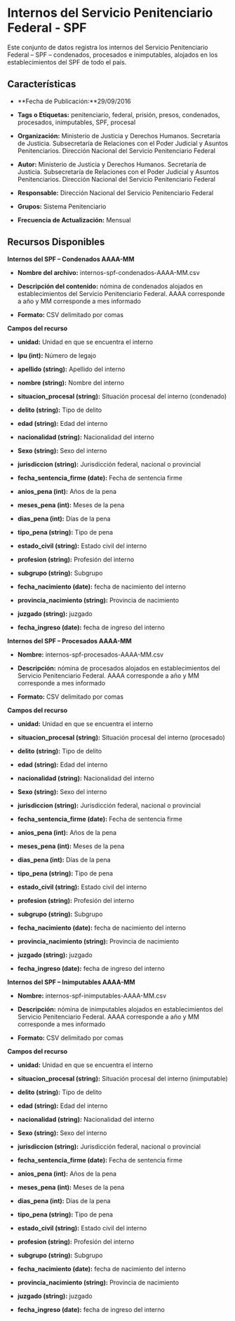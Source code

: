 Internos del Servicio Penitenciario Federal - SPF
================================================

Este conjunto de datos registra los internos del Servicio Penitenciario Federal – SPF – condenados, procesados e inimputables, alojados en los establecimientos del SPF de todo el país.

Características
---------------

-   **Fecha de Publicación:**29/09/2016

-   **Tags o Etiquetas:** penitenciario, federal, prisión, presos, condenados, procesados, inimputables, SPF, procesal

-   **Organización:** Ministerio de Justicia y Derechos Humanos. Secretaría de Justicia. Subsecretaría de Relaciones con el Poder Judicial y Asuntos Penitenciarios. Dirección Nacional del Servicio Penitenciario Federal

-   **Autor:** Ministerio de Justicia y Derechos Humanos. Secretaría de Justicia. Subsecretaría de Relaciones con el Poder Judicial y Asuntos Penitenciarios. Dirección Nacional del Servicio Penitenciario Federal

-   **Responsable:** Dirección Nacional del Servicio Penitenciario Federal

-   **Grupos:** Sistema Penitenciario

-   **Frecuencia de Actualización:** Mensual

Recursos Disponibles
--------------------

**Internos del SPF – Condenados AAAA-MM**

-   **Nombre del archivo:** internos-spf-condenados-AAAA-MM.csv

-   **Descripción del contenido:** nómina de condenados alojados en establecimientos del Servicio Penitenciario Federal. AAAA corresponde a año y MM corresponde a mes informado

-   **Formato:** CSV delimitado por comas

**Campos del recurso**

-   **unidad:** Unidad en que se encuentra el interno

-   **lpu (int):** Número de legajo

-   **apellido (string):** Apellido del interno

-   **nombre (string):** Nombre del interno

-   **situacion_procesal (string):** Situación procesal del interno (condenado)

-   **delito (string):** Tipo de delito

-   **edad (string):** Edad del interno

-   **nacionalidad (string):** Nacionalidad del interno

-   **Sexo (string):** Sexo del interno

-   **jurisdiccion (string):** Jurisdicción federal, nacional o provincial

-   **fecha_sentencia_firme (date):** Fecha de sentencia firme

-   **anios_pena (int):** Años de la pena

-   **meses_pena (int):** Meses de la pena

-   **dias_pena (int):** Días de la pena

-   **tipo_pena (string):** Tipo de pena

-   **estado_civil (string):** Estado civil del interno

-   **profesion (string):** Profesión del interno

-   **subgrupo (string):** Subgrupo

-   **fecha_nacimiento (date):** fecha de nacimiento del interno

-   **provincia_nacimiento (string):** Provincia de nacimiento

-   **juzgado (string):** juzgado

-   **fecha_ingreso (date):** fecha de ingreso del interno



**Internos del SPF – Procesados AAAA-MM**

-   **Nombre:** internos-spf-procesados-AAAA-MM.csv

-   **Descripción:** nómina de procesados alojados en establecimientos del Servicio Penitenciario Federal. AAAA corresponde a año y MM corresponde a mes informado

-   **Formato:** CSV delimitado por comas

**Campos del recurso**

-   **unidad:** Unidad en que se encuentra el interno

-   **situacion\_procesal (string):** Situación procesal del interno (procesado)

-   **delito (string):** Tipo de delito

-   **edad (string):** Edad del interno

-   **nacionalidad (string):** Nacionalidad del interno

-   **Sexo (string):** Sexo del interno

-   **jurisdiccion (string):** Jurisdicción federal, nacional o provincial

-   **fecha_sentencia_firme (date):** Fecha de sentencia firme

-   **anios_pena (int):** Años de la pena

-   **meses_pena (int):** Meses de la pena

-   **dias_pena (int):** Días de la pena

-   **tipo_pena (string):** Tipo de pena

-   **estado_civil (string):** Estado civil del interno

-   **profesion (string):** Profesión del interno

-   **subgrupo (string):** Subgrupo

-   **fecha_nacimiento (date):** fecha de nacimiento del interno

-   **provincia_nacimiento (string):** Provincia de nacimiento

-   **juzgado (string):** juzgado

-   **fecha_ingreso (date):** fecha de ingreso del interno


**Internos del SPF – Inimputables AAAA-MM**

-   **Nombre:** internos-spf-inimputables-AAAA-MM.csv

<!-- -->

-   **Descripción:** nómina de inimputables alojados en establecimientos del Servicio Penitenciario Federal. AAAA corresponde a año y MM corresponde a mes informado

<!-- -->

-   **Formato:** CSV delimitado por comas

**Campos del recurso**

-   **unidad:** Unidad en que se encuentra el interno

-   **situacion_procesal (string):** Situación procesal del interno (inimputable)

-   **delito (string):** Tipo de delito

-   **edad (string):** Edad del interno

-   **nacionalidad (string):** Nacionalidad del interno

-   **Sexo (string):** Sexo del interno

-   **jurisdiccion (string):** Jurisdicción federal, nacional o provincial

-   **fecha_sentencia_firme (date):** Fecha de sentencia firme

-   **anios_pena (int):** Años de la pena

-   **meses_pena (int):** Meses de la pena

-   **dias_pena (int):** Días de la pena

-   **tipo_pena (string):** Tipo de pena

-   **estado_civil (string):** Estado civil del interno

-   **profesion (string):** Profesión del interno

-   **subgrupo (string):** Subgrupo

-   **fecha_nacimiento (date):** fecha de nacimiento del interno

-   **provincia_nacimiento (string):** Provincia de nacimiento

-   **juzgado (string):** juzgado

-   **fecha_ingreso (date):** fecha de ingreso del interno





